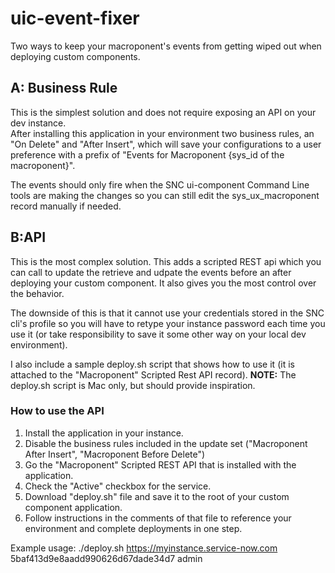 # uic-event-fixer

Two ways to keep your macroponent's events from getting wiped out when deploying custom components.

## A: Business Rule

This is the simplest solution and does not require exposing an API on your dev instance.  
After installing this application in your environment two business rules, an "On Delete" and "After Insert", which will save your configurations to a user preference with a prefix of "Events for Macroponent {sys_id of the macroponent}". 

The events should only fire when the SNC ui-component Command Line tools are making the changes so you can still edit the sys_ux_macroponent record manually if needed.  

## B:API

This is the most complex solution.  This adds a scripted REST api which you can call to update the retrieve and udpate the events before an after deploying your custom component.  It also gives you the most control over the behavior.

The downside of this is that it cannot use your credentials stored in the SNC cli's profile so you will have to retype your instance password each time you use it (or take responsibility to save it some other way on your local dev environment).

I also include a sample deploy.sh script that shows how to use it (it is attached to the "Macroponent" Scripted Rest API record).  **NOTE:** The deploy.sh script is Mac only, but should provide inspiration.

### How to use the API

1. Install the application in your instance.
2. Disable the business rules included in the update set ("Macroponent After Insert", "Macroponent Before Delete")
3. Go the "Macroponent" Scripted REST API that is installed with the application.
4. Check the "Active" checkbox for the service.
5. Download "deploy.sh" file and save it to the root of your custom component application.
6. Follow instructions in the comments of that file to reference your environment and complete deployments in one step.

Example usage:
./deploy.sh https://myinstance.service-now.com 5baf413d9e8aadd990626d67dade34d7 admin
